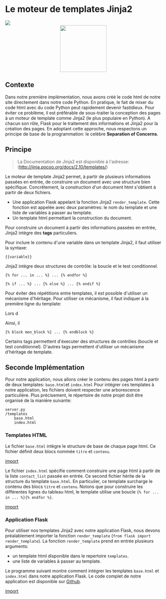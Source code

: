 # Le moteur de templates Jinja2


<div>
<img src="https://img.shields.io/badge/jinja-v2.10-brightgreen.svg"> 
</div>

<div style="text-align:center;">
<img src="http://jinja.pocoo.org/docs/2.10/_static/jinja-small.png" height="150" />
</div>


## Contexte

Dans notre première implémentation, nous avons créé le code html de notre site directement dans notre code Python. En pratique, le fait de mixer du code html avec du code Python peut rapidement devenir fastidieux. Pour éviter ce problème, il est préférable de sous-traiter la conception des pages à un moteur de template comme Jinja2 (le plus populaire en Python). A chacun son rôle, Flask pour le traitement des informations et Jinja2 pour la création des pages. En adoptant cette approche, nous respectons un principe de base de la programmation: le celèbre **Separation of Concerns**.


## Principe

> La Documentation de Jinja2 est disponible à l'adresse: (http://jinja.pocoo.org/docs/2.10/templates/)

Le moteur de template Jinja2 permet, à partir de plusieurs informations passées en entrée, de construire un document avec une structure bien spécifique. Concrêtement, la construction d'un document html s'obtient à partir de deux fichiers.

* Une application Flask appelant la fonction Jinja2 `render_template`. Cette fonction est appelée avec deux paramètres: le nom du template et une liste de variables à passer au template.
* Un template html permettant la construction du document.

Pour construire un document à partir des informations passées en entrée, Jinja2 intègre des **tags** particuliers. 


Pour inclure le contenu d'une variable dans un template Jinja2, il faut utiliser la syntaxe:

```
{{variable}}
``` 

Jinja2 intègre deux structures de contrôle: la boucle et le test conditionnel. 

```
{% for ... in ... %} ... {% endfor %}
```

```
{% if ... %} ... {% else %} ... {% endif %}
```

Pour éviter des répétitions entre templates, il est possible d'utiliser un mécanisme d'héritage. Pour utiliser ce mécanisme, il faut indiquer à la première ligne du template:



Lors d


Ainsi, il 

```
{% block mon_block %} ... {% endblock %}
```


Certains tags permettent d'éxecuter des structures de contrôles (boucle et test conditionnel). D'autres tags permettent d'utiliser un mécanisme d'héritage de template.


## Seconde Implémentation

Pour notre application, nous allons créer le contenu des pages html à partir de deux templates: `base.html`et `index.html`
Pour intégrer ces templates à notre application, les fichiers doivent respecter une arborescence particulière. Plus précisement, le répertoire de notre projet doit être organisé de la manière suivante:

```
server.py
/templates
    base.html
    index.html
```

### Templates HTML

Le fichier `base.html` intègre le structure de base de chaque page html. Ce fichier définit deux blocs nommée `titre` et `contenu`.

[import](./src/src3/templates/base.html)

Le fichier `index.html` spécifie comment construire une page html à partir de la liste `contact_list` passée en entrée. Ce second fichier hérite de la structure du template `base.html`. En particulier, ce template surcharge le contenu des blocs `titre` et `contenu`. Notons que pour construire les différentes lignes du tableau html, le template utilise une boucle `{% for ... in ... %}{% endfor %}`. 

[import](./src/src3/templates/index.html)


### Application Flask 

Pour utiliser nos templates Jinja2 avec notre application Flask, nous devons préalablement importer la fonction `render_template` (`from flask import render_template`). La fonction `render_template` prend en entrée plusieurs arguments:

* un template html disponible dans le repertoire `templates`.
* une liste de variables à passer au template.

Le programme suivant montre comment intégrer les templates `base.html` et `index.html` dans notre application Flask. Le code complet de notre application est disponible sur [Github](https://github.com/vincentchoqueuse/gitbook_flask/tree/master/src/src3).

[import](./src/src3/server.py)

